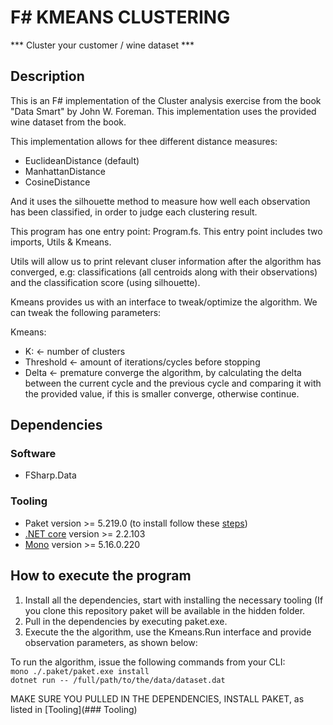 # F# KMEANS CLUSTERING

*** Cluster your customer / wine dataset ***

## Description

This is an F# implementation of the Cluster analysis exercise from the book "Data Smart" by John W. Foreman.
This implementation uses the provided wine dataset from the book.

This implementation allows for thee different distance measures:

* EuclideanDistance (default)
* ManhattanDistance
* CosineDistance

And it uses the silhouette method to measure how well each observation has been classified, in order to judge each clustering result.

This program has one entry point: Program.fs.
This entry point includes two imports, Utils & Kmeans.

Utils will allow us to print relevant cluser information after the algorithm
has converged, e.g: classifications (all centroids along with their observations) and the classification score (using silhouette).

Kmeans provides us with an interface to tweak/optimize the algorithm. We can
tweak the following parameters:

Kmeans:
* K: <- number of clusters 
* Threshold <- amount of iterations/cycles before stopping 
* Delta <- premature converge the algorithm, by calculating the delta between
the current cycle and the previous cycle and comparing it with the provided
value, if this is smaller converge, otherwise continue.


## Dependencies

### Software
* FSharp.Data

### Tooling
* Paket version >= 5.219.0 (to install follow these [steps](https://fsprojects.github.io/Paket/paket-and-dotnet-cli.html))
* [.NET core](https://docs.microsoft.com/en-us/dotnet/core/install/sdk?pivots=os-windows) version >= 2.2.103 
* [Mono](https://www.mono-project.com/docs/getting-started/install/windows) version >= 5.16.0.220 


## How to execute the program

1) Install all the dependencies, start with installing the necessary tooling (If you clone this repository paket will be available in the hidden folder.
2) Pull in the dependencies by executing paket.exe.
3) Execute the the algorithm, use the Kmeans.Run interface and provide observation parameters, as shown below:

To run the algorithm, issue the following commands from your CLI:
<br/>
```mono ./.paket/paket.exe install```
<br/>
```dotnet run -- /full/path/to/the/data/dataset.dat```

MAKE SURE YOU PULLED IN THE DEPENDENCIES, INSTALL PAKET, as listed in [Tooling](### Tooling)
